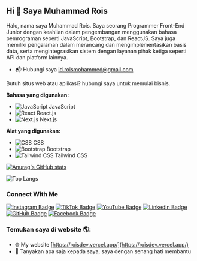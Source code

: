 ## Hi 👋 Saya Muhammad Rois

Halo, nama saya Muhammad Rois. Saya seorang Programmer Front-End Junior dengan keahlian dalam pengembangan menggunakan bahasa pemrograman seperti JavaScript, Bootstrap, dan ReactJS. Saya juga memiliki pengalaman dalam merancang dan mengimplementasikan basis data, serta mengintegrasikan sistem dengan layanan pihak ketiga seperti API dan platform lainnya.

- 📬 Hubungi saya [id.roismohammed@gmail.com](mailto:id.roismohammed@gmail.com)

Butuh situs web atau aplikasi? hubungi saya untuk memulai bisnis.

**Bahasa yang digunakan:**  
- ![JavaScript](https://img.icons8.com/color/24/000000/javascript.png) JavaScript
- ![React](https://img.icons8.com/color/24/000000/react-native.png) React.js
- ![Next.js](https://img.icons8.com/color/24/000000/nextjs.png) Next.js

**Alat yang digunakan:**
- ![CSS](https://img.icons8.com/color/24/000000/css3.png) CSS
- ![Bootstrap](https://img.icons8.com/color/24/000000/bootstrap.png) Bootstrap
- ![Tailwind CSS](https://img.icons8.com/color/24/000000/tailwind-css.png) Tailwind CSS

[![Anurag's GitHub stats](https://github-readme-stats.vercel.app/api?username=roismohammed&theme=dark)](https://github.com/roismohammed/github-readme-stats)

![Top Langs](https://github-readme-stats.vercel.app/api/top-langs/?username=roismohammed&layout=compact&theme=dark)

### Connect With Me

[![Instagram Badge](https://img.shields.io/badge/-Instagram-E4405F?style=for-the-badge&logo=instagram&logoColor=white&link=https://instagram.com/roismohammed)](https://instagram.com/roismohammed)
[![TikTok Badge](https://img.shields.io/badge/-TikTok-000000?style=for-the-badge&logo=tiktok&logoColor=white&link=https://www.tiktok.com/@ig_roisdev)](https://www.tiktok.com/@ig_roisdev)
[![YouTube Badge](https://img.shields.io/badge/-YouTube-FF0000?style=for-the-badge&logo=youtube&logoColor=white&link=https://www.youtube.com/@Roiss_Official)](https://www.youtube.com/@Roiss_Official)
[![LinkedIn Badge](https://img.shields.io/badge/-LinkedIn-0077B5?style=for-the-badge&logo=linkedin&logoColor=white&link=https://linkedin.com/in/roismohammed)](https://linkedin.com/in/roismohammed)
[![GitHub Badge](https://img.shields.io/badge/-GitHub-181717?style=for-the-badge&logo=github&logoColor=white&link=https://github.com/roismohammed)](https://github.com/roismohammed)
[![Facebook Badge](https://img.shields.io/badge/-Facebook-1877F2?style=for-the-badge&logo=facebook&logoColor=white&link=https://web.facebook.com/uhammadrois?locale=id_ID)](https://web.facebook.com/uhammadrois?locale=id_ID)

### Temukan saya di website 🌎:
- 🌐 My website [https://roisdev.vercel.app/](https://roisdev.vercel.app/)
- 💬 Tanyakan apa saja kepada saya, saya dengan senang hati membantu
